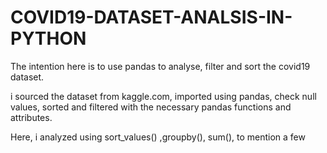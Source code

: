 # COVID19-DATASET-ANALSIS-IN-PYTHON
The intention here is to use pandas to analyse, filter and sort the covid19 dataset.

i sourced the dataset from kaggle.com, imported using pandas, check null values, sorted and filtered with the necessary pandas functions and attributes.

Here, i analyzed using  sort_values() ,groupby(), sum(), to mention a few
